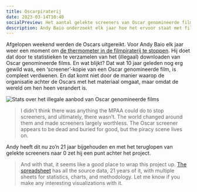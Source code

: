 ```yaml
---
title: Oscarpiraterij 
date: 2023-03-14T10:40
socialPreview: Het aantal gelekte screeners van Oscar genomineerde films staat inmiddels op 0. Wat is er gebeurt?
description: Andy Baio onderzoekt elk jaar hoe het ervoor staat met filmpiraterij n.a.v. de Oscarnominaties.
---
```


Afgelopen weekend werden de Oscars uitgereikt. Voor Andy Baio elk jaar weer een moment om [de thermometer in de filmpiraterij te stoppen](https://waxy.org/2023/03/pirating-the-oscars-2023-the-final-curtain-call/). Hij doet dat door te statistieken te verzamelen van het (illegaal) downloaden van Oscar genomineerde films. En wat blijkt? Dat wat 10 jaar geleden nog erg gewild was, een ‘screener’-kopie van een Oscar genomineerde film, is compleet verdwenen. En dat komt niet door de manier waarop de organisatie achter de Oscars met het materiaal omgaat, maar omdat de wereld om hen heen verandert is.

![Stats over het illegale aanbod van Oscar genomineerde films](https://waxy.org/wp-content/uploads/2023/03/image-2048x1200.png)

> I didn’t think there was anything the MPAA could do to stop screeners, and ultimately, there wasn’t. The world changed around them and made screeners largely worthless. The Oscar screener appears to be dead and buried for good, but the piracy scene lives on.

Andy heeft dit nu zo’n 21 jaar bijgehouden en met het teruglopen van gelekte screeners naar 0 zet hij een punt achter het project.

> And with that, it seems like a good place to wrap this project up. [The spreadsheet](https://docs.google.com/spreadsheets/d/1H8eds6jEe-BXoXIFH1RdbgigVtWdpyc8A9gyqHUt4Do/edit?usp=sharing "The spreadsheet") has all the source data, 21 years of it, with multiple sheets for statistics, charts, and methodology. Let me know if you make any interesting visualizations with it.
